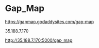 # Gap_Map
 
https://gapmap.godaddysites.com/gap-map

35.188.7.170

http://35.188.7.170:5000/gap_map
